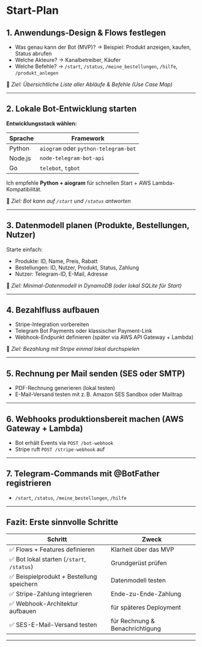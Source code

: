 # Start-Plan

## **1. Anwendungs-Design & Flows festlegen**

- Was genau kann der Bot (MVP)?
  → Beispiel: Produkt anzeigen, kaufen, Status abrufen
- Welche Akteure?
  → Kanalbetreiber, Käufer
- Welche Befehle?
  → `/start`, `/status`, `/meine_bestellungen`, `/hilfe`, `/produkt_anlegen`

🔹 _Ziel: Übersichtliche Liste aller Abläufe & Befehle (Use Case Map)_

---

## **2. Lokale Bot-Entwicklung starten**

**Entwicklungsstack wählen:**

| Sprache | Framework                            |
| ------- | ------------------------------------ |
| Python  | `aiogram` oder `python-telegram-bot` |
| Node.js | `node-telegram-bot-api`              |
| Go      | `telebot`, `tgbot`                   |

Ich empfehle **Python + aiogram** für schnellen Start + AWS Lambda-Kompatibilität.

🔹 _Ziel: Bot kann auf `/start` und `/status` antworten_

---

## **3. Datenmodell planen (Produkte, Bestellungen, Nutzer)**

Starte einfach:

- Produkte: ID, Name, Preis, Rabatt
- Bestellungen: ID, Nutzer, Produkt, Status, Zahlung
- Nutzer: Telegram-ID, E-Mail, Adresse

🔹 _Ziel: Minimal-Datenmodell in DynamoDB (oder lokal SQLite für Start)_

---

## **4. Bezahlfluss aufbauen**

- Stripe-Integration vorbereiten
- Telegram Bot Payments oder klassischer Payment-Link
- Webhook-Endpunkt definieren (später via AWS API Gateway + Lambda)

🔹 _Ziel: Bezahlung mit Stripe einmal lokal durchspielen_

---

## **5. Rechnung per Mail senden (SES oder SMTP)**

- PDF-Rechnung generieren (lokal testen)
- E-Mail-Versand testen mit z. B. Amazon SES Sandbox oder Mailtrap

---

## **6. Webhooks produktionsbereit machen (AWS Gateway + Lambda)**

- Bot erhält Events via `POST /bot-webhook`
- Stripe ruft `POST /stripe-webhook` auf

---

## **7. Telegram-Commands mit @BotFather registrieren**

- `/start`, `/status`, `/meine_bestellungen`, `/hilfe`

---

## Fazit: Erste sinnvolle Schritte

| Schritt                                    | Zweck                           |
| ------------------------------------------ | ------------------------------- |
| ✅ Flows + Features definieren             | Klarheit über das MVP           |
| ✅ Bot lokal starten (`/start`, `/status`) | Grundgerüst prüfen              |
| ✅ Beispielprodukt + Bestellung speichern  | Datenmodell testen              |
| ✅ Stripe-Zahlung integrieren              | Ende-zu-Ende-Zahlung            |
| ✅ Webhook-Architektur aufbauen            | für späteres Deployment         |
| ✅ SES-E-Mail-Versand testen               | für Rechnung & Benachrichtigung |

---
